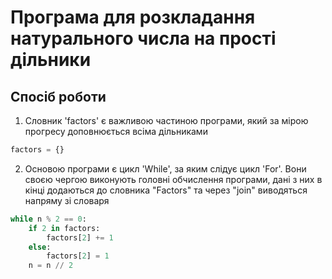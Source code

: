 # Програма для розкладання натурального числа на прості дільники




## Спосіб роботи
1. Словник 'factors' є важливою частиною програми, який за мірою прогресу доповнюється всіма дільниками
```python
factors = {}
```
2. Основою програми є цикл 'While', за яким слідує цикл 'For'. 
Вони своєю чергою виконують головні обчислення програми, дані з них в кінці додаються до словника "Factors" та через "join" виводяться напряму зі словаря
```python
while n % 2 == 0:
    if 2 in factors:
        factors[2] += 1
    else:
        factors[2] = 1
    n = n // 2
```
